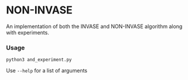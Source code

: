 # NON-INVASE
An implementation of both the INVASE and NON-INVASE algorithm along with experiments.

### Usage
```
python3 and_experiment.py
```
Use `--help` for a list of arguments